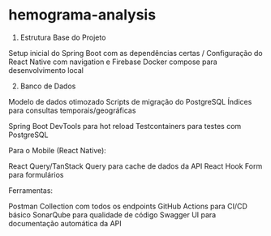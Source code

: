 # hemograma-analysis


1. Estrutura Base do Projeto

Setup inicial do Spring Boot com as dependências certas /
Configuração do React Native com navigation e Firebase
Docker compose para desenvolvimento local

2. Banco de Dados

Modelo de dados otimozado
Scripts de migração do PostgreSQL
Índices para consultas temporais/geográficas


Spring Boot DevTools para hot reload
Testcontainers para testes com PostgreSQL

Para o Mobile (React Native):

React Query/TanStack Query para cache de dados da API
React Hook Form para formulários

Ferramentas:

Postman Collection com todos os endpoints
GitHub Actions para CI/CD básico
SonarQube para qualidade de código
Swagger UI para documentação automática da API
